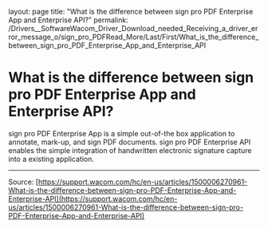 layout: page
title: "What is the difference between sign pro PDF Enterprise App and Enterprise API?"
permalink: /Drivers__SoftwareWacom_Driver_Download_needed_Receiving_a_driver_error_message_o/sign_pro_PDFRead_More/Last/First/What_is_the_difference_between_sign_pro_PDF_Enterprise_App_and_Enterprise_API

# What is the difference between sign pro PDF Enterprise App and Enterprise API?

sign pro PDF Enterprise App is a simple out-of-the box application to annotate, mark-up, and sign PDF documents. sign pro PDF Enterprise API enables the simple integration of handwritten electronic signature capture into a existing application.

---
Source: [https://support.wacom.com/hc/en-us/articles/1500006270961-What-is-the-difference-between-sign-pro-PDF-Enterprise-App-and-Enterprise-API](https://support.wacom.com/hc/en-us/articles/1500006270961-What-is-the-difference-between-sign-pro-PDF-Enterprise-App-and-Enterprise-API)
